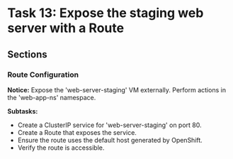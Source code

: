 # Task 13: Expose the staging web server with a Route

## Sections

### Route Configuration

**Notice:** Expose the 'web-server-staging' VM externally. Perform actions in the 'web-app-ns' namespace.

**Subtasks:**
- Create a ClusterIP service for 'web-server-staging' on port 80.
- Create a Route that exposes the service.
- Ensure the route uses the default host generated by OpenShift.
- Verify the route is accessible.